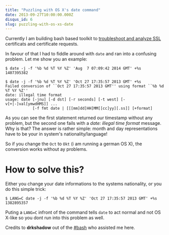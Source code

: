 ```yaml
---
title: "Puzzling with OS X's date command"
date: 2013-09-27T10:00:00.000Z
disqus_id: 6
slug: puzzling-with-os-xs-date
---
```


Currently I am building bash based toolkit to [troubleshoot and analyze SSL](https://github.com/frdmn/ssltools) certificats and certificate requests.

In favour of that I had to fiddle around with `date` and ran into a confusing problem. Let me show you an example:

    $ date -j -f '%b %d %T %Y %Z' 'Aug  7 07:09:42 2014 GMT' +%s
    1407395382

    $ date -j -f '%b %d %T %Y %Z' 'Oct 27 17:35:57 2013 GMT' +%s
    Failed conversion of ``Oct 27 17:35:57 2013 GMT'' using format ``%b %d %T %Y %Z''
    date: illegal time format
    usage: date [-jnu] [-d dst] [-r seconds] [-t west] [-v[+|-]val[ymwdHMS]] ...
                [-f fmt date | [[[mm]dd]HH]MM[[cc]yy][.ss]] [+format]

As you can see the first statement returned our timestamp without any problem, but the second one fails with a _date: illegal time format_ message. Why is that? The answer is rather simple: month and day representations have to be your in system's nationality/language!

So if you change the `Oct` to `Okt` (i am running a german OS X), the conversion works without ay problems.

# How to solve this?

Either you change your date informations to the systems nationality, or you do this simple trick:

    $ LANG=C date -j -f '%b %d %T %Y %Z' 'Oct 27 17:35:57 2013 GMT' +%s
    1382895357

Puting a `LANG=C` infront of the command tells `date` to act normal and not OS X-like so you dont run into this problem as well.

Credits to __drkshadow__ out of the [#bash](irc://irc.freenode.net/#bash) who assisted me here.
